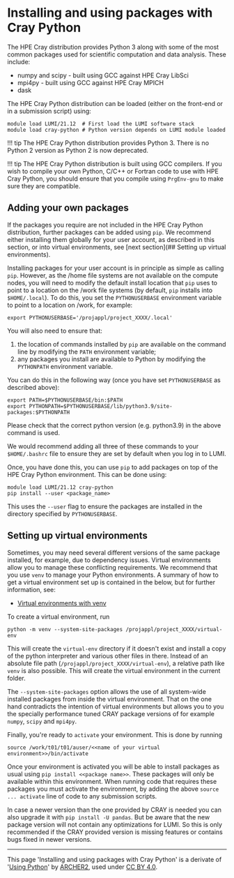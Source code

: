 # Installing and using packages with Cray Python

The HPE Cray distribution provides Python 3 along with some of the most
common packages used for scientific computation and data analysis. These
include:

  - numpy and scipy - built using GCC against HPE Cray LibSci
  - mpi4py - built using GCC against HPE Cray MPICH
  - dask

The HPE Cray Python distribution can be loaded (either on the front-end
or in a submission script) using:

    module load LUMI/21.12  # First load the LUMI software stack
    module load cray-python # Python version depends on LUMI module loaded

!!! tip
    The HPE Cray Python distribution provides Python 3. There is no Python 2
    version as Python 2 is now deprecated.

!!! tip
    The HPE Cray Python distribution is built using GCC compilers. If you wish
    to compile your own Python, C/C++ or Fortran code to use with HPE Cray
    Python, you should ensure that you compile using `PrgEnv-gnu` to make sure
    they are compatible.

## Adding your own packages

If the packages you require are not included in the HPE Cray Python
distribution, further packages can be added using `pip`.  We recommend either
installing them globally for your user account, as described in this section,
or into virtual environments, see [next section](## Setting up virtual
environments).

Installing packages for your user account is in principle as simple as calling
`pip`.  However, as the /home file systems are not available on the compute
nodes, you will need to modify the default install location that `pip` uses to
point to a location on the /work file systems (by default, `pip` installs into
`$HOME/.local`). To do this, you set the `PYTHONUSERBASE` environment variable
to point to a location on /work, for example:

    export PYTHONUSERBASE='/projappl/project_XXXX/.local'

You will also need to ensure that:

1. the location of commands installed by `pip` are available on the command
   line by modifying the `PATH` environment variable;
2. any packages you install are available to Python by modifying the
   `PYTHONPATH` environment variable.

You can do this in the following way (once you have set `PYTHONUSERBASE` as described
above):

    export PATH=$PYTHONUSERBASE/bin:$PATH
    export PYTHONPATH=$PYTHONUSERBASE/lib/python3.9/site-packages:$PYTHONPATH

Please check that the correct python version (e.g. python3.9) in the above
command is used.

We would recommend adding all three of these commands to your `$HOME/.bashrc`
file to ensure they are set by default when you log in to LUMI.

Once, you have done this, you can use `pip` to add packages on top of the HPE
Cray Python environment. This can be done using:

    module load LUMI/21.12 cray-python
    pip install --user <package_name>

This uses the `--user` flag to ensure the packages are installed in
the directory specified by `PYTHONUSERBASE`.

## Setting up virtual environments

Sometimes, you may need several different versions of the same package
installed, for example, due to dependency issues. Virtual environments allow
you to manage these conflicting requirements.  We recommend that you use `venv`
to manage your Python environments. A summary of how to get a virtual
environment set up is contained in the below, but for further information, see:

   - [Virtual environments with venv](https://docs.python.org/3/tutorial/venv.html)


To create a virtual environment, run
```
python -m venv --system-site-packages /projappl/project_XXXX/virtual-env
```
This will create the `virtual-env` directory if it doesn't exist and install a
copy of the python interpreter and various other files in there.  Instead of an
absolute file path (`/projappl/project_XXXX/virtual-env`), a relative path like
`venv` is also possible. This will create the virtual environment in the
current folder.

The `--system-site-packages` option allows the use of all system-wide installed
packages from inside the virtual environment. That on the one hand contradicts
the intention of virtual environments but allows you to you the specially
performance tuned CRAY package versions of for example `numpy`, `scipy` and
`mpi4py`.

Finally, you're ready to `activate` your environment. This is done by running
```
source /work/t01/t01/auser/<<name of your virtual environment>>/bin/activate
```
Once your environment is activated you will be able to install packages as
usual using `pip install <<package name>>`. These packages will only be
available within this environment. When running code that requires these
packages you must activate the environment, by adding the above `source ...
activate` line of code to any submission scripts.

In case a newer version than the one provided by CRAY is needed you can also
upgrade it with `pip install -U pandas`. But be aware that the new package
version will not contain any optimizations for LUMI. So this is only
recommended if the CRAY provided version is missing features or contains bugs
fixed in newer versions.

---

This page 'Installing and using packages with Cray Python' is a derivate of
'[Using Python](https://docs.archer2.ac.uk/user-guide/python/)' by
[ARCHER2](https://www.archer2.ac.uk/), used under [CC BY
4.0](https://creativecommons.org/licenses/by/4.0/).
